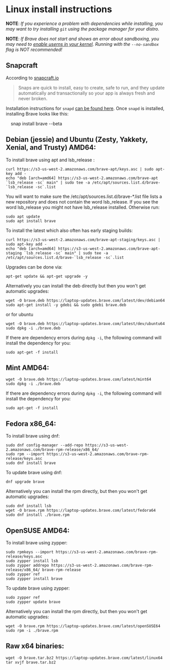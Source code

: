 # Linux install instructions

**NOTE**: _If you experience a problem with dependencies while installing, you may
want to try installing `git` using the package manager for your distro._

**NOTE**: _If Brave does not start and shows an error about sandboxing, you may need
to [enable userns in your kernel](https://superuser.com/questions/1094597/enable-user-namespaces-in-debian-kernel#1122977). Running with the `--no-sandbox` flag is NOT recommended!_

## Snapcraft

According to [snapcraft.io](https://snapcraft.io/)
> Snaps are quick to install, easy to create, safe to run, and they update automatically and transactionally so your app is always fresh and never broken.

Installation instructions for `snapd` [can be found here](https://snapcraft.io/docs/core/install). Once `snapd` is installed, installing Brave looks like this:

    snap install brave --beta

## Debian (jessie) and Ubuntu (Zesty, Yakkety, Xenial, and Trusty) AMD64:
To install brave using apt and lsb\_release :

```
curl https://s3-us-west-2.amazonaws.com/brave-apt/keys.asc | sudo apt-key add -
echo "deb [arch=amd64] https://s3-us-west-2.amazonaws.com/brave-apt `lsb_release -sc` main" | sudo tee -a /etc/apt/sources.list.d/brave-`lsb_release -sc`.list
```

You will want to make sure the /etc/apt/sources.list.d/brave-\*.list file lists a new repository and does not contain the word lsb\_release. If you see the word lsb\_release you might not have lsb\_release installed. Otherwise run:

```
sudo apt update
sudo apt install brave
```

To install the latest which also often has early staging builds:
```
curl https://s3-us-west-2.amazonaws.com/brave-apt-staging/keys.asc | sudo apt-key add -
echo "deb [arch=amd64] https://s3-us-west-2.amazonaws.com/brave-apt-staging `lsb_release -sc` main" | sudo tee -a /etc/apt/sources.list.d/brave-`lsb_release -sc`.list
```

Upgrades can be done via:
```
apt-get update && apt-get upgrade -y
```

Alternatively you can install the deb directly but then you won't get automatic upgrades:

```
wget -O brave.deb https://laptop-updates.brave.com/latest/dev/debian64
sudo apt-get install -y gdebi && sudo gdebi brave.deb
```
or for ubuntu
```
wget -O brave.deb https://laptop-updates.brave.com/latest/dev/ubuntu64
sudo dpkg -i ./brave.deb
```

If there are dependency errors during `dpkg -i`, the following command will
install the dependency for you:
```
sudo apt-get -f install
```

## Mint AMD64:

```
wget -O brave.deb https://laptop-updates.brave.com/latest/mint64
sudo dpkg -i ./brave.deb
```

If there are dependency errors during `dpkg -i`, the following command will
install the dependency for you:
```
sudo apt-get -f install
```

## Fedora x86_64:

To install brave using dnf:

```
sudo dnf config-manager --add-repo https://s3-us-west-2.amazonaws.com/brave-rpm-release/x86_64/
sudo rpm --import https://s3-us-west-2.amazonaws.com/brave-rpm-release/keys.asc
sudo dnf install brave
```

To update brave using dnf:

```
dnf upgrade brave
```


Alternatively you can install the rpm directly, but then you won't get automatic upgrades:

```
sudo dnf install lsb
wget -O brave.rpm https://laptop-updates.brave.com/latest/fedora64
sudo dnf install ./brave.rpm
```

## OpenSUSE AMD64:

To install brave using zypper:

```
sudo rpmkeys --import https://s3-us-west-2.amazonaws.com/brave-rpm-release/keys.asc
sudo zypper install lsb
sudo zypper addrepo https://s3-us-west-2.amazonaws.com/brave-rpm-release/x86_64/ brave-rpm-release
sudo zypper ref
sudo zypper install brave
```

To update brave using zypper:

```
sudo zypper ref
sudo zypper update brave
```

Alternatively you can install the rpm directly, but then you won't get automatic upgrades:

```
wget -O brave.rpm https://laptop-updates.brave.com/latest/openSUSE64
sudo rpm -i ./brave.rpm
```

## Raw x64 binaries:

```
wget -O brave.tar.bz2 https://laptop-updates.brave.com/latest/linux64
tar xvjf brave.tar.bz2
```
